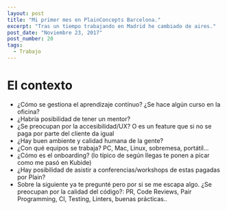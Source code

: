 ```yaml
---
layout: post
title: "Mi primer mes en PlainConcepts Barcelona."
excerpt: "Tras un tiempo trabajando en Madrid he cambiado de aires."
post_date: "Noviembre 23, 2017"
post_number: 20
tags: 
  - Trabajo
---
```


# El contexto

+ ¿Cómo se gestiona el aprendizaje contínuo? ¿Se hace algún curso en la oficina?
+ ¿Habría posibilidad de tener un mentor?
+ ¿Se preocupan por la accesibilidad/UX? O es un feature que si no se paga por parte del cliente da igual
+ ¿Hay buen ambiente y calidad humana de la gente?
+ ¿Con qué equipos se trabaja? PC, Mac, Linux, sobremesa, portátil...
+ ¿Cómo es el onboarding? (lo típico de según llegas te ponen a picar como me pasó en Kubide)
+ ¿Hay posibilidad de asistir a conferencias/workshops de estas pagadas por Plain?
+ Sobre la siguiente ya te pregunté pero por si se me escapa algo. ¿Se preocupan por la calidad del código?: PR, Code Reviews, Pair Programming, CI, Testing, Linters, buenas prácticas..
